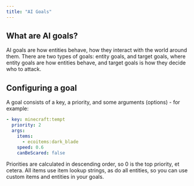 ```yaml
---
title: "AI Goals"
---
```


## What are AI goals?
AI goals are how entities behave, how they interact with the world around them. There are two types of goals: entity goals, and target goals, where entity goals are how entities behave, and target goals is how they decide who to attack.

## Configuring a goal
A goal consists of a key, a priority, and some arguments (options) - for example:
```yaml
- key: minecraft:tempt
  priority: 2
  args:
    items:
      - ecoitems:dark_blade
    speed: 0.6
    canBeScared: false
```
Priorities are calculated in descending order, so 0 is the top priority, et cetera.
All items use item lookup strings, as do all entities, so you can use custom items and entities in your goals.
